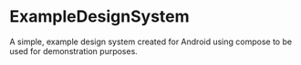 # ExampleDesignSystem
A simple, example design system created for Android using compose to be used for demonstration purposes.